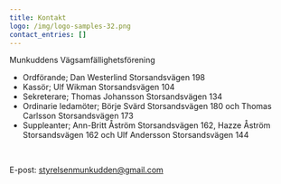 ```yaml
---
title: Kontakt
logo: /img/logo-samples-32.png
contact_entries: []
---
```

Munkuddens Vägsamfällighetsförening

* Ordförande; Dan Westerlind Storsandsvägen 198
* Kassör; Ulf Wikman Storsandsvägen 104
* Sekreterare; Thomas Johansson Storsandsvägen 134
* Ordinarie ledamöter; Börje Svärd Storsandsvägen 180 och Thomas Carlsson Storsandsvägen 173
* Suppleanter; Ann-Britt Åström Storsandsvägen 162, Hazze Åström Storsandsvägen 162 och Ulf Andersson Storsandsvägen 144

<!--StartFragment-->

<br>

E-post: [styrelsenmunkudden@gmail.com](mailto:styrelsenmunkudden@gmail.com)

<!--EndFragment-->